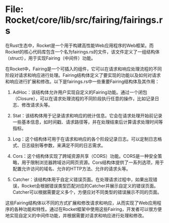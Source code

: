 # File: Rocket/core/lib/src/fairing/fairings.rs

在Rust生态中，Rocket是一个用于构建高性能Web应用程序的Web框架。而Rocket的核心代码库包含一个名为fairings.rs的文件，该文件定义了一组结构体（struct），用于实现Fairing（中间件）功能。

在Rocket中，Fairing是一个可插入的组件，它可以在请求和响应处理流程的不同阶段对请求和响应进行处理。Fairing结构体定义了要实现的功能以及如何对请求和响应进行扩展和修改。以下是fairings.rs中一些重要Fairing结构体及其作用：

1. AdHoc：该结构体允许用户实现自定义的Fairing功能。通过一个闭包（Closure），可以在请求处理流程的不同阶段执行任意的操作，比如记录日志、修改请求头等。

2. Stat：该结构体用于记录请求和响应的统计信息。它会在请求处理开始前记录一些基本信息，如时间戳、请求路径等，并在处理结束后计算请求处理时间等指标。

3. Log：这个结构体可用于在请求和响应的各个阶段记录日志。可以定制日志格式、日志级别等参数，来满足不同的日志需求。

4. Cors：这个结构体实现了跨域资源共享（CORS）功能。CORS是一种安全策略，用于限制浏览器跨域访问网页资源。Cors结构体提供了一系列选项，用于配置允许访问的域名、允许的HTTP方法、允许的请求头等。

5. Catcher：该结构体用于自定义错误页面。在处理请求过程中，如果出现错误，Rocket会根据错误类型匹配对应的Catcher并展示自定义的错误页面。Catcher可以根据需要定义多个，方便应对不同类型的错误展示不同的页面。

这些Fairing结构体以不同的方式扩展和修改请求和响应，从而实现了Web应用程序的各种功能和特性。通过在Rocket框架中使用这些Fairing，开发者可以很方便地实现自定义的中间件功能，并根据需要对请求和响应进行处理和修改。

